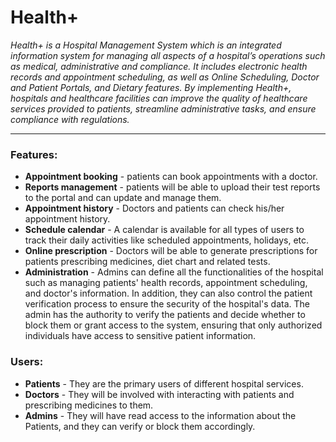 # Health+
_Health+ is a Hospital Management System which is an integrated information system for managing all aspects of a hospital’s operations such as medical, administrative and compliance. It includes electronic health records and appointment scheduling, as well as Online Scheduling, Doctor and Patient Portals, and Dietary features. By implementing Health+, hospitals and healthcare facilities can improve the quality of healthcare services provided to patients, streamline administrative tasks, and ensure compliance with regulations._
___

### Features:
- **Appointment booking** - patients can book appointments with a doctor.
- **Reports management** - patients will be able to upload their test reports to the portal and can update and manage them.
- **Appointment history** - Doctors and patients can check his/her appointment history.
- **Schedule calendar** - A calendar is available for all types of users to track their daily activities like scheduled appointments, holidays, etc.
- **Online prescription** - Doctors will be able to generate prescriptions for patients prescribing medicines, diet chart and related tests.
- **Administration** - Admins can define all the functionalities of the hospital such as managing patients' health records, appointment scheduling, and doctor's information. In addition, they can also control the patient verification process to ensure the security of the hospital's data. The admin has the authority to verify the patients and decide whether to block them or grant access to the system, ensuring that only authorized individuals have access to sensitive patient information.


### Users:
- **Patients** - They are the primary users of different hospital services.
- **Doctors** - They will be involved with interacting with patients and prescribing medicines to them.
- **Admins** - They will have read access to the information about the Patients, and they can verify or block them accordingly.